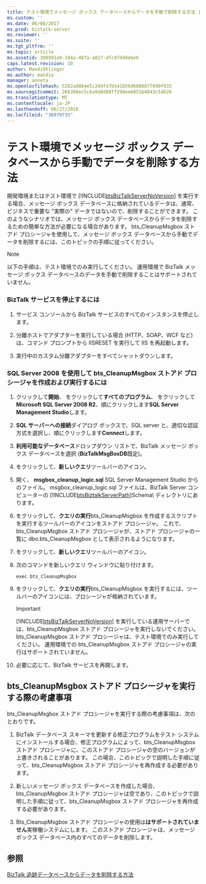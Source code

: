```yaml
---
title: テスト環境でメッセージ ボックス データベースからデータを手動で削除する方法 |Microsoft Docs
ms.custom: ''
ms.date: 06/08/2017
ms.prod: biztalk-server
ms.reviewer: ''
ms.suite: ''
ms.tgt_pltfrm: ''
ms.topic: article
ms.assetid: 398991a9-344a-487a-a817-dfc97d48ebe6
caps.latest.revision: 10
author: MandiOhlinger
ms.author: mandia
manager: anneta
ms.openlocfilehash: 5282ad864e5c2d4f47b541b59d608087f090f935
ms.sourcegitcommit: 266308ec5c6a9d8d80ff298ee6051b4843c5d626
ms.translationtype: MT
ms.contentlocale: ja-JP
ms.lasthandoff: 06/27/2018
ms.locfileid: "36979735"
---
```

# <a name="how-to-manually-purge-data-from-the-messagebox-database-in-a-test-environment"></a>テスト環境でメッセージ ボックス データベースから手動でデータを削除する方法
開発環境またはテスト環境で [!INCLUDE[btsBizTalkServerNoVersion](../includes/btsbiztalkservernoversion-md.md)] を実行する場合、メッセージ ボックス データベースに格納されているデータは、通常、ビジネスで重要な "実際の" データではないので、削除することができます。 このようなシナリオでは、メッセージ ボックス データベースからデータを削除するための簡単な方法が必要になる場合があります。 bts_CleanupMsgbox ストアド プロシージャを使用して、メッセージ ボックス データベースから手動でデータを削除するには、このトピックの手順に従ってください。  
  
> [!NOTE]
>  以下の手順は、テスト環境でのみ実行してください。 運用環境で BizTalk メッセージ ボックス データベースのデータを手動で削除することはサポートされていません。  
  
### <a name="to-stop-biztalk-services"></a>BizTalk サービスを停止するには  
  
1.  サービス コンソールから BizTalk サービスのすべてのインスタンスを停止します。  
  
2.  分離ホストでアダプターを実行している場合 (HTTP、SOAP、WCF など) は、コマンド プロンプトから IISRESET を実行して IIS を再起動します。  
  
3.  実行中のカスタム分離アダプターをすべてシャットダウンします。  
  
### <a name="to-create-and-execute-the-btscleanupmsgbox-stored-procedure-using-sql-server-2008"></a>SQL Server 2008 を使用して bts_CleanupMsgbox ストアド プロシージャを作成および実行するには  
  
1. クリックして**開始**、 をクリックして**すべてのプログラム**、 をクリックして**Microsoft SQL Server 2008 R2**、順にクリックします**SQL Server Management Studio**します。  
  
2. **SQL サーバーへの接続**ダイアログ ボックスで、SQL server と、適切な認証方式を選択し、順にクリックします**Connect**します。  
  
3. **利用可能なデータベース**ドロップダウン リストで、BizTalk メッセージ ボックス データベースを選択 (**BizTalkMsgBoxDB**既定)。  
  
4. をクリックして、**新しいクエリ**ツールバーのアイコン。  
  
5. 開く、 **msgbox_cleanup_logic.sql** SQL Server Management Studio からのファイル。 msgbox_cleanup_logic.sql ファイルは、BizTalk Server コンピューターの [!INCLUDE[btsBiztalkServerPath](../includes/btsbiztalkserverpath-md.md)]Schema\ ディレクトリにあります。  
  
6. をクリックして、**クエリの実行**bts_CleanupMsgbox を作成するスクリプトを実行するツールバーのアイコンをストアド プロシージャ。 これで、bts_CleanupMsgbox ストアド プロシージャが、ストアド プロシージャの一覧に dbo.bts_CleanupMsgbox として表示されるようになります。  
  
7. をクリックして、**新しいクエリ**ツールバーのアイコン。  
  
8. 次のコマンドを新しいクエリ ウィンドウに貼り付けます。  
  
   ```  
   exec bts_CleanupMsgbox  
   ```  
  
9. をクリックして、**クエリの実行**bts_CleanupMsgbox を実行するには、ツールバーのアイコンには、プロシージャが格納されています。  
  
   > [!IMPORTANT]
   >  [!INCLUDE[btsBizTalkServerNoVersion](../includes/btsbiztalkservernoversion-md.md)] を実行している運用サーバーでは、bts_CleanupMsgbox ストアド プロシージャを実行しないでください。 bts_CleanupMsgbox ストアド プロシージャは、テスト環境でのみ実行してください。 運用環境での bts_CleanupMsgbox ストアド プロシージャの実行はサポートされていません。  
  
10. 必要に応じて、BizTalk サービスを再開します。  
  
## <a name="considerations-when-running-the-btscleanupmsgbox-stored-procedure"></a>bts_CleanupMsgbox ストアド プロシージャを実行する際の考慮事項  
 bts_CleanupMsgbox ストアド プロシージャを実行する際の考慮事項は、次のとおりです。  
  
1.  BizTalk データベース スキーマを更新する修正プログラムをテスト システムにインストールする場合、修正プログラムによって、bts_CleanupMsgbox ストアド プロシージャに、このストアド プロシージャの空のバージョンが上書きされることがあります。 この場合、このトピックで説明した手順に従って、bts_CleanupMsgbox ストアド プロシージャを再作成する必要があります。  
  
2.  新しいメッセージ ボックス データベースを作成した場合、bts_CleanupMsgbox ストアド プロシージャは空であり、このトピックで説明した手順に従って、bts_CleanupMsgbox ストアド プロシージャを再作成する必要があります。  
  
3.  Bts_CleanupMsgbox ストアド プロシージャの使用は**はサポートされていません**実稼働システムにします。 このストアド プロシージャは、メッセージ ボックス データベース内のすべてのデータを削除します。  
  
## <a name="see-also"></a>参照  
 [BizTalk 追跡データベースからデータを削除する方法](../core/how-to-purge-data-from-the-biztalk-tracking-database.md)